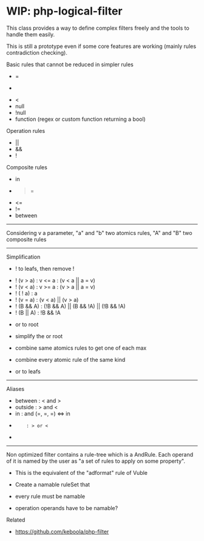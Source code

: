 # WIP: php-logical-filter
This class provides a way to define complex filters freely and the tools to handle them easily.

This is still a prototype even if some core features are working (mainly rules contradiction checking).


Basic rules that cannot be reduced in simpler rules
+ =
+ >
+ <
+ null
+ !null
+ function (regex or custom function returning a bool)

Operation rules
+ ||
+ &&
+ !

Composite rules
+ in
+ >=
+ <=
+ !=
+ between

-----------------------------------
Considering v a parameter, "a" and "b" two atomics rules, "A" and "B" two composite rules


-----------------------------------
Simplification
+ ! to leafs, then remove !
 - ! (v >  a) : v <= a : (v < a || a = v)
 - ! (v <  a) : v >= a : (v > a || a = v)
 - ! (  !  a) : a
 - ! (v =  a) : (v < a) || (v > a)
 - ! (B && A) : (!B && A) || (B && !A) || (!B && !A)
 - ! (B || A) : !B && !A

+ or to root
 - simplify the or root

+ combine same atomics rules to get one of each max
 - combine every atomic rule of the same kind

+ or to leafs

-----------------------------------
Aliases
+ between : < and >
+ outside : > and <
+ in      : and (=, =, =) <=> in
+         : > or <
+

-----------------------------------
Non optimized filter contains a rule-tree which is a AndRule. Each operand
of it is named by the user as "a set of rules to apply on some property".

+ This is the equivalent of the "adformat" rule of Vuble

+ Create a namable ruleSet that
+ every rule must be namable
+ operation operands have to be namable?

Related
+ https://github.com/keboola/php-filter
